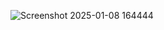 ![Screenshot 2025-01-08 164444](https://github.com/user-attachments/assets/877f2a3a-22ae-4046-94a9-560c27676ef5)
